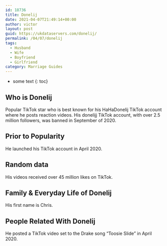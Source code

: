 ```yaml
---
id: 18736
title: Donelij
date: 2021-04-07T21:49:14+00:00
author: victor
layout: post
guid: https://ukdataservers.com/donelij/
permalink: /04/07/donelij
tags:
  - Husband
  - Wife
  - Boyfriend
  - Girlfriend
category: Marriage Guides
---
```


* some text
{: toc}


## Who is Donelij



Popular TikTok star who is best known for his HaHaDonelij TikTok account where he posts reaction videos. His donelijj TikTok account, with over 2.5 million followers, was banned in September of 2020.

                
                
                
## Prior to Popularity



He launched his TikTok account in April 2020. 

                
                
                
## Random data



His videos received over 45 million likes on TikTok. 

                
                
                
## Family & Everyday Life of Donelij



His first name is Chris.  

                
                
                
## People Related With Donelij



He posted a TikTok video set to the Drake song &#8220;Toosie Slide&#8221; in April 2020. 

                
              
            
          
          
          